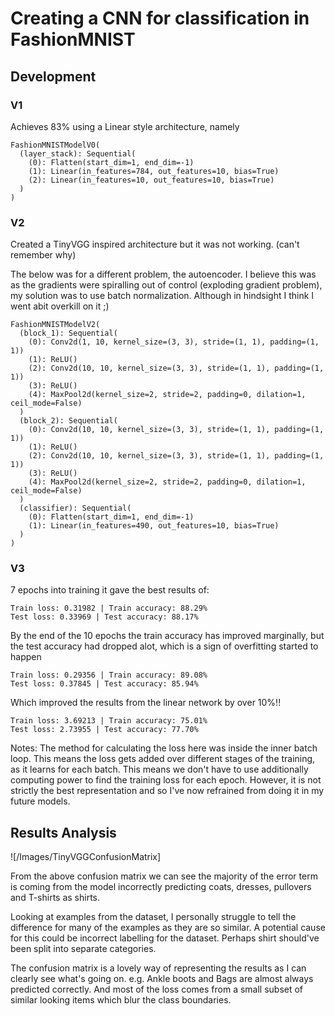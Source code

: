 # Creating a CNN for classification in FashionMNIST

## Development

### V1

Achieves 83% using a Linear style architecture, namely

```
FashionMNISTModelV0(
  (layer_stack): Sequential(
    (0): Flatten(start_dim=1, end_dim=-1)
    (1): Linear(in_features=784, out_features=10, bias=True)
    (2): Linear(in_features=10, out_features=10, bias=True)
  )
)
```

### V2

Created a TinyVGG inspired architecture but it was not working.
(can't remember why)

The below was for a different problem, the autoencoder.
I believe this was as the gradients were spiralling out of control (exploding gradient problem), my solution was to use batch normalization. Although in hindsight I think I went abit overkill on it ;)

```
FashionMNISTModelV2(
  (block_1): Sequential(
    (0): Conv2d(1, 10, kernel_size=(3, 3), stride=(1, 1), padding=(1, 1))
    (1): ReLU()
    (2): Conv2d(10, 10, kernel_size=(3, 3), stride=(1, 1), padding=(1, 1))
    (3): ReLU()
    (4): MaxPool2d(kernel_size=2, stride=2, padding=0, dilation=1, ceil_mode=False)
  )
  (block_2): Sequential(
    (0): Conv2d(10, 10, kernel_size=(3, 3), stride=(1, 1), padding=(1, 1))
    (1): ReLU()
    (2): Conv2d(10, 10, kernel_size=(3, 3), stride=(1, 1), padding=(1, 1))
    (3): ReLU()
    (4): MaxPool2d(kernel_size=2, stride=2, padding=0, dilation=1, ceil_mode=False)
  )
  (classifier): Sequential(
    (0): Flatten(start_dim=1, end_dim=-1)
    (1): Linear(in_features=490, out_features=10, bias=True)
  )
)
```

### V3

7 epochs into training it gave the best results of:

```
Train loss: 0.31982 | Train accuracy: 88.29%
Test loss: 0.33969 | Test accuracy: 88.17%
```

By the end of the 10 epochs the train accuracy has improved marginally, but the test accuracy had dropped alot, which is a sign of overfitting started to happen

```
Train loss: 0.29356 | Train accuracy: 89.08%
Test loss: 0.37845 | Test accuracy: 85.94%
```


Which improved the results from the linear network by over 10%!!

```
Train loss: 3.69213 | Train accuracy: 75.01%
Test loss: 2.73955 | Test accuracy: 77.70%
```


Notes: The method for calculating the loss here was inside the inner batch loop. This means the loss gets added over different stages of the training, as it learns for each batch. This means we don't have to use additionally computing power to find the training loss for each epoch. However, it is not strictly the best representation and so I've now refrained from doing it in my future models.

## Results Analysis

![/Images/TinyVGGConfusionMatrix]

From the above confusion matrix we can see the majority of the error term is coming from the model incorrectly predicting coats, dresses, pullovers and T-shirts as shirts.

Looking at examples from the dataset, I personally struggle to tell the difference for many of the examples as they are so similar. A potential cause for this could be incorrect labelling for the dataset. Perhaps shirt should've been split into separate categories.

The confusion matrix is a lovely way of representing the results as I can clearly see what's going on. e.g. Ankle boots and Bags are almost always predicted correctly. And most of the loss comes from a small subset of similar looking items which blur the class boundaries.